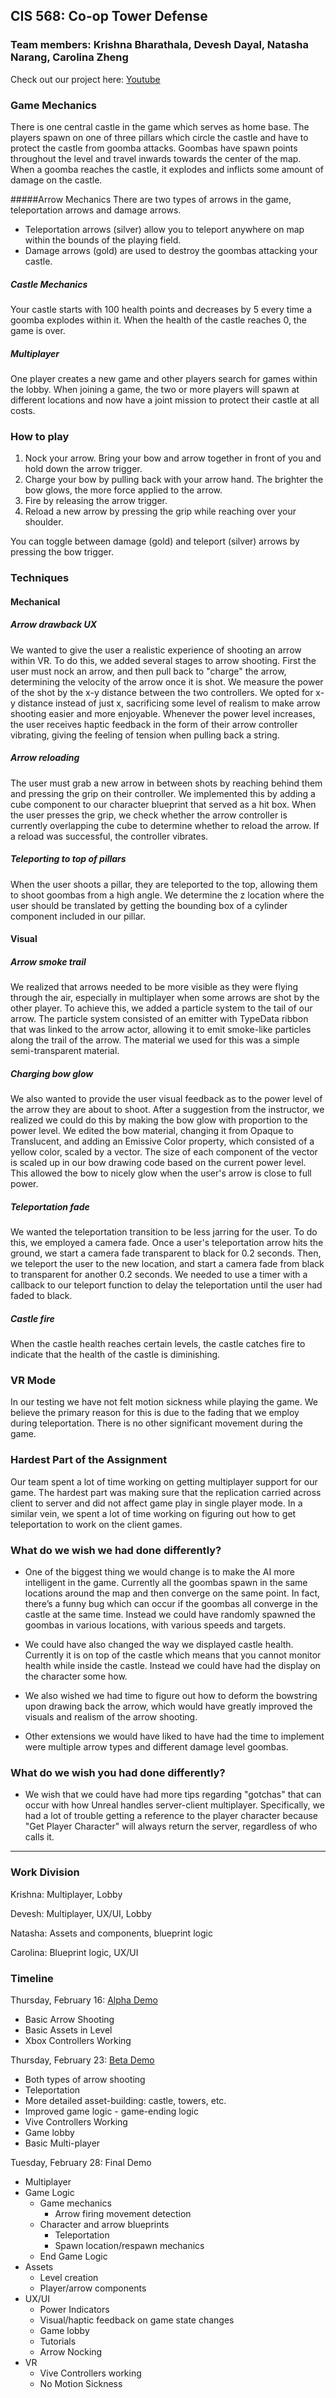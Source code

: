 ## CIS 568: Co-op Tower Defense
### Team members: Krishna Bharathala, Devesh Dayal, Natasha Narang, Carolina Zheng

Check out our project here: [Youtube](https://www.youtube.com/watch?v=BLJsaGhtmEM)
    
### Game Mechanics
There is one central castle in the game which serves as home base. The players spawn on one of three pillars which circle the castle and have to protect the castle from goomba attacks. Goombas have spawn points throughout the level and travel inwards towards the center of the map. When a goomba reaches the castle, it explodes and inflicts some amount of damage on the castle.  

#####Arrow Mechanics
There are two types of arrows in the game, teleportation arrows and damage arrows. 
* Teleportation arrows (silver) allow you to teleport anywhere on map within the bounds of the playing field.
* Damage arrows (gold) are used to destroy the goombas attacking your castle.
    
##### Castle Mechanics
Your castle starts with 100 health points and decreases by 5 every time a goomba explodes within it. When the health of the castle reaches 0, the game is over.

##### Multiplayer
One player creates a new game and other players search for games within the lobby. When joining a game, the two or more players will spawn at different locations and now have a joint mission to protect their castle at all costs.

### How to play

1. Nock your arrow. Bring your bow and arrow together in front of you and hold down the arrow trigger.
2. Charge your bow by pulling back with your arrow hand. The brighter the bow glows, the more force applied to the arrow.
3. Fire by releasing the arrow trigger.
4. Reload a new arrow by pressing the grip while reaching over your shoulder.

You can toggle between damage (gold) and teleport (silver) arrows by pressing the bow trigger.

### Techniques

#### Mechanical
##### Arrow drawback UX
We wanted to give the user a realistic experience of shooting an arrow within VR. To do this, we added several stages to arrow shooting. First the user must nock an arrow, and then pull back to "charge" the arrow, determining the velocity of the arrow once it is shot. We measure the power of the shot by the x-y distance between the two controllers. We opted for x-y distance instead of just x, sacrificing some level of realism to make arrow shooting easier and more enjoyable. Whenever the power level increases, the user receives haptic feedback in the form of their arrow controller vibrating, giving the feeling of tension when pulling back a string.

##### Arrow reloading
The user must grab a new arrow in between shots by reaching behind them and pressing the grip on their controller. We implemented this by adding a cube component to our character blueprint that served as a hit box. When the user presses the grip, we check whether the arrow controller is currently overlapping the cube to determine whether to reload the arrow. If a reload was successful, the controller vibrates.

##### Teleporting to top of pillars
When the user shoots a pillar, they are teleported to the top, allowing them to shoot goombas from a high angle. We determine the z location where the user should be translated by getting the bounding box of a cylinder component included in our pillar.

#### Visual
##### Arrow smoke trail
We realized that arrows needed to be more visible as they were flying through the air, especially in multiplayer when some arrows are shot by the other player. To achieve this, we added a particle system to the tail of our arrow. The particle system consisted of an emitter with TypeData ribbon that was linked to the arrow actor, allowing it to emit smoke-like particles along the trail of the arrow. The material we used for this was a simple semi-transparent material.

##### Charging bow glow
We also wanted to provide the user visual feedback as to the power level of the arrow they are about to shoot. After a suggestion from the instructor, we realized we could do this by making the bow glow with proportion to the power level. We edited the bow material, changing it from Opaque to Translucent, and adding an Emissive Color property, which consisted of a yellow color, scaled by a vector. The size of each component of the vector is scaled up in our bow drawing code based on the current power level. This allowed the bow to nicely glow when the user's arrow is close to full power.

##### Teleportation fade
We wanted the teleportation transition to be less jarring for the user. To do this, we employed a camera fade. Once a user's teleportation arrow hits the ground, we start a camera fade transparent to black for 0.2 seconds. Then, we teleport the user to the new location, and start a camera fade from black to transparent for another 0.2 seconds. We needed to use a timer with a callback to our teleport function to delay the teleportation until the user had faded to black.

##### Castle fire
When the castle health reaches certain levels, the castle catches fire to indicate that the health of the castle is diminishing.


### VR Mode
In our testing we have not felt motion sickness while playing the game. We believe the primary reason for this is due to the fading that we employ during teleportation. There is no other significant movement during the game.

### Hardest Part of the Assignment
Our team spent a lot of time working on getting multiplayer support for our game. The hardest part was making sure that the replication carried across client to server and did not affect game play in single player mode. In a similar vein, we spent a lot of time working on figuring out how to get teleportation to work on the client games.

### What do we wish we had done differently?

* One of the biggest thing we would change is to make the AI more intelligent in the game. Currently all the goombas spawn in the same locations around the map and then converge on the same point. In fact, there’s a funny bug which can occur if the goombas all converge in the castle at the same time. Instead we could have randomly spawned the goombas in various locations, with various speeds and targets.

* We could have also changed the way we displayed castle health. Currently it is on top of the castle which means that you cannot monitor health while inside the castle. Instead we could have had the display on the character some how.

* We also wished we had time to figure out how to deform the bowstring upon drawing back the arrow, which would have greatly improved the visuals and realism of the arrow shooting.

* Other extensions we would have liked to have had the time to implement were multiple arrow types and different damage level goombas.

### What do we wish you had done differently?

* We wish that we could have had more tips regarding "gotchas" that can occur with how Unreal handles server-client multiplayer. Specifically, we had a lot of trouble getting a reference to the player character because "Get Player Character" will always return the server, regardless of who calls it.


---------

### Work Division
Krishna: Multiplayer, Lobby

Devesh: Multiplayer, UX/UI, Lobby

Natasha: Assets and components, blueprint logic

Carolina: Blueprint logic, UX/UI

### Timeline

Thursday, February 16: [Alpha Demo](https://github.com/PennVR/unreal-project-materials-and-textures/releases/tag/Alpha)
   * Basic Arrow Shooting
   * Basic Assets in Level
   * Xbox Controllers Working

Thursday, February 23: [Beta Demo](https://github.com/PennVR/unreal-project-materials-and-textures/releases/tag/Beta)
  * Both types of arrow shooting
  * Teleportation
  * More detailed asset-building: castle, towers, etc.
  * Improved game logic - game-ending logic
  * Vive Controllers Working
  * Game lobby
  * Basic Multi-player

Tuesday, February 28: Final Demo
 * Multiplayer
 * Game Logic
    * Game mechanics
      * Arrow firing movement detection
    * Character and arrow blueprints
       * Teleportation
       * Spawn location/respawn mechanics 
    * End Game Logic
 * Assets
    * Level creation
    * Player/arrow components
 * UX/UI
    * Power Indicators
    * Visual/haptic feedback on game state changes
    * Game lobby
    * Tutorials
    * Arrow Nocking
 * VR
    * Vive Controllers working
    * No Motion Sickness
